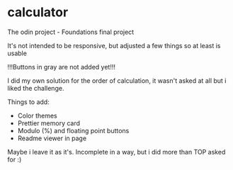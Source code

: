 # calculator
The odin project - Foundations final project

It's not intended to be responsive, but adjusted a few things so at least is usable

!!!Buttons in gray are not added yet!!!

I did my own solution for the order of calculation, it wasn't asked at all but i liked the challenge.

Things to add: 
- Color themes
- Prettier memory card
- Modulo (%) and floating point buttons
- Readme viewer in page

Maybe i leave it as it's. Incomplete in a way, but i did more than TOP asked for :) 
